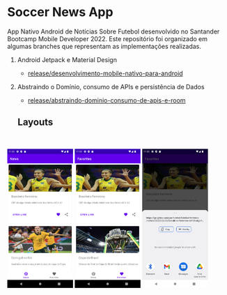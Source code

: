 # Soccer News App
App Nativo Android de Notícias Sobre Futebol desenvolvido no Santander Bootcamp Mobile Developer 2022. Este repositório foi organizado em algumas branches que representam as implementações realizadas.

1. Android Jetpack e Material Design
   - [release/desenvolvimento-mobile-nativo-para-android](https://github.com/waldircavalcanti/soccer-news-app/tree/release/android-jetpack-material-design)

2. Abstraindo o Domínio, consumo de APIs e persistência de Dados
   - [release/abstraindo-dominio-consumo-de-apis-e-room](https://github.com/waldircavalcanti/soccer-news-app/tree/release/abstraindo-dominio-consumo-de-apis-e-room)
   
   ## Layouts
<br>
  <p align="left">

<img alt="no tasks"
            src="https://github.com/waldircavalcanti/soccer-news-app/blob/main/Screenshot_1.png" width="30%"
            title="no tasks">
  <img alt="create task"
            src="https://github.com/waldircavalcanti/soccer-news-app/blob/main/Screenshot_2.png" width="30%"
            title="create task">
  <img alt="all tasks"
            src="https://github.com/waldircavalcanti/soccer-news-app/blob/main/Screenshot_3.png" width="30%"
            title="all tasks">
    
